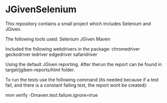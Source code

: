 # JGivenSelenium
This repository contains a small project which includes Selenium and JGiven.

The following tools used:
Selenium
JGiven
Maven

Included the following webdrivers in the package:
chromedriver
geckodriver
iedriver
edgedriver
safaridriver

Using the default JGiven reporting. After therun the report can be found in target/jgiben-reports/html folder.

To run the tests use the following command
(its needed because if a test fail, and there is a constant failing test, the report wont be created):

mvn verify -Dmaven.test.failure.ignore=true
